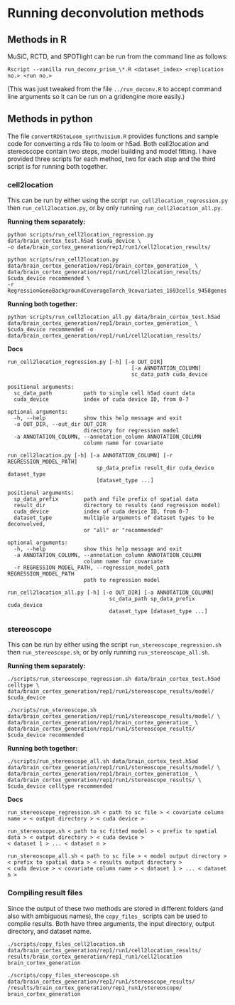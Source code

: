 # Running deconvolution methods

## Methods in R

MuSiC, RCTD, and SPOTlight can be run from the command line as follows:

``Rscript --vanilla run_deconv_prism_\*.R <dataset_index> <replication no.> <run no.>``

(This was just tweaked from the file `../run_deconv.R` to accept command line arguments so it can be run on a gridengine more easily.)

## Methods in python

The file `convertRDStoLoom_synthvisium.R` provides functions and sample code for converting a rds file to loom or h5ad. Both cell2location and stereoscope contain two steps, model building and model fitting.
I have provided three scripts for each method, two for each step and the third script is for running both together.

### cell2location

This can be run by either using the script `run_cell2location_regression.py` then `run_cell2location.py`, or by only running `run_cell2location_all.py`.

**Running them separately:**
```
python scripts/run_cell2location_regression.py data/brain_cortex_test.h5ad $cuda_device \
-o data/brain_cortex_generation/rep1/run1/cell2location_results/

python scripts/run_cell2location.py data/brain_cortex_generation/rep1/brain_cortex_generation_ \
data/brain_cortex_generation/rep1/run1/cell2location_results/ $cuda_device recommended \
-r RegressionGeneBackgroundCoverageTorch_9covariates_1693cells_9458genes
```

**Running both together:**
```
python scripts/run_cell2location_all.py data/brain_cortex_test.h5ad data/brain_cortex_generation/rep1/brain_cortex_generation_ \
$cuda_device recommended -o data/brain_cortex_generation/rep1/run1/cell2location_results/
```

**Docs**
```
run_cell2location_regression.py [-h] [-o OUT_DIR]
                                       [-a ANNOTATION_COLUMN]
                                       sc_data_path cuda_device

positional arguments:
  sc_data_path          path to single cell h5ad count data
  cuda_device           index of cuda device ID, from 0-7

optional arguments:
  -h, --help            show this help message and exit
  -o OUT_DIR, --out_dir OUT_DIR
                        directory for regression model
  -a ANNOTATION_COLUMN, --annotation_column ANNOTATION_COLUMN
                        column name for covariate
```

```
run_cell2location.py [-h] [-a ANNOTATION_COLUMN] [-r REGRESSION_MODEL_PATH]
                            sp_data_prefix result_dir cuda_device dataset_type
                            [dataset_type ...]

positional arguments:
  sp_data_prefix        path and file prefix of spatial data
  result_dir            directory to results (and regression model)
  cuda_device           index of cuda device ID, from 0-7
  dataset_type          multiple arguments of dataset types to be deconvolved,
                        or "all" or "recommended"

optional arguments:
  -h, --help            show this help message and exit
  -a ANNOTATION_COLUMN, --annotation_column ANNOTATION_COLUMN
                        column name for covariate
  -r REGRESSION_MODEL_PATH, --regression_model_path REGRESSION_MODEL_PATH
                        path to regression model
```

```
run_cell2location_all.py [-h] [-o OUT_DIR] [-a ANNOTATION_COLUMN]
                                sc_data_path sp_data_prefix cuda_device
                                dataset_type [dataset_type ...]
```

### stereoscope

This can be run by either using the script `run_stereoscope_regression.sh` then `run_stereoscope.sh`, or by only running `run_stereoscope_all.sh`.

**Running them separately:**
```
./scripts/run_stereoscope_regression.sh data/brain_cortex_test.h5ad celltype \
data/brain_cortex_generation/rep1/run1/stereoscope_results/model/ $cuda_device

./scripts/run_stereoscope.sh data/brain_cortex_generation/rep1/run1/stereoscope_results/model/ \
data/brain_cortex_generation/rep1/brain_cortex_generation_ \
data/brain_cortex_generation/rep1/run1/stereoscope_results/ $cuda_device recommended
```

**Running both together:**
```
./scripts/run_stereoscope_all.sh data/brain_cortex_test.h5ad
data/brain_cortex_generation/rep1/run1/stereoscope_results/model/ \
data/brain_cortex_generation/rep1/brain_cortex_generation_ \
data/brain_cortex_generation/rep1/run1/stereoscope_results/ \
$cuda_device celltype recommended
```

**Docs**
```
run_stereoscope_regression.sh < path to sc file > < covariate column name > < output directory > < cuda device >

run_stereoscope.sh < path to sc fitted model > < prefix to spatial data > < output directory > < cuda device >
< dataset 1 > ... < dataset n >

run_stereoscope_all.sh < path to sc file > < model output directory > < prefix to spatial data > < results output directory >
< cuda device > < covariate column name > < dataset 1 > ... < dataset n >
```

### Compiling result files
Since the output of these two methods are stored in different folders (and also with ambiguous names), the `copy_files_` scripts can be used to compile results. Both have three arguments,
the input directory, output directory, and dataset name.

```
./scripts/copy_files_cell2location.sh data/brain_cortex_generation/rep1/run1/cell2location_results/
results/brain_cortex_generation/rep1_run1/cell2location brain_cortex_generation

./scripts/copy_files_stereoscope.sh data/brain_cortex_generation/rep1/run1/stereoscope_results/
/results/brain_cortex_generation/rep1_run1/stereoscope/ brain_cortex_generation
```

